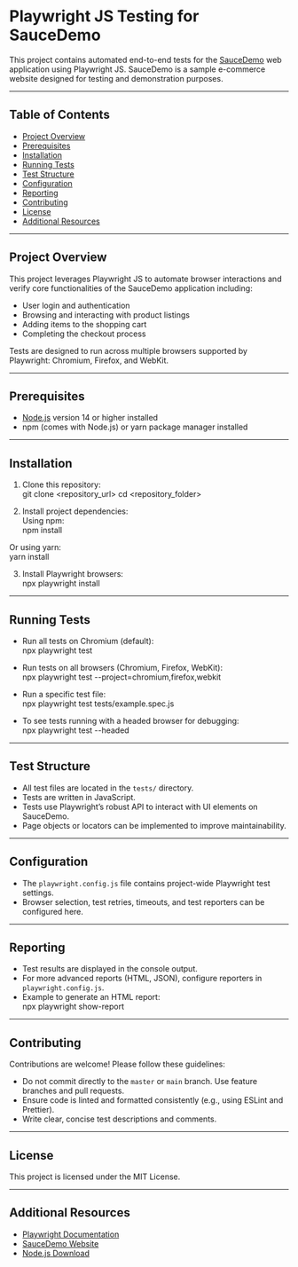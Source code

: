 # Playwright JS Testing for SauceDemo

This project contains automated end-to-end tests for the [SauceDemo](https://www.saucedemo.com/) web application using Playwright JS. SauceDemo is a sample e-commerce website designed for testing and demonstration purposes.

---

## Table of Contents

- [Project Overview](#project-overview)  
- [Prerequisites](#prerequisites)  
- [Installation](#installation)  
- [Running Tests](#running-tests)  
- [Test Structure](#test-structure)  
- [Configuration](#configuration)  
- [Reporting](#reporting)  
- [Contributing](#contributing)  
- [License](#license)  
- [Additional Resources](#additional-resources)  

---

## Project Overview

This project leverages Playwright JS to automate browser interactions and verify core functionalities of the SauceDemo application including:

- User login and authentication  
- Browsing and interacting with product listings  
- Adding items to the shopping cart  
- Completing the checkout process  

Tests are designed to run across multiple browsers supported by Playwright: Chromium, Firefox, and WebKit.

---

## Prerequisites

- [Node.js](https://nodejs.org/en/) version 14 or higher installed  
- npm (comes with Node.js) or yarn package manager installed  

---

## Installation

1. Clone this repository:  
git clone <repository_url>
cd <repository_folder>



2. Install project dependencies:  
Using npm:  
npm install


Or using yarn:  
yarn install



3. Install Playwright browsers:  
npx playwright install



---

## Running Tests

- Run all tests on Chromium (default):  
npx playwright test



- Run tests on all browsers (Chromium, Firefox, WebKit):  
npx playwright test --project=chromium,firefox,webkit



- Run a specific test file:  
npx playwright test tests/example.spec.js



- To see tests running with a headed browser for debugging:  
npx playwright test --headed



---

## Test Structure

- All test files are located in the `tests/` directory.  
- Tests are written in JavaScript.  
- Tests use Playwright’s robust API to interact with UI elements on SauceDemo.  
- Page objects or locators can be implemented to improve maintainability.

---

## Configuration

- The `playwright.config.js` file contains project-wide Playwright test settings.  
- Browser selection, test retries, timeouts, and test reporters can be configured here.

---

## Reporting

- Test results are displayed in the console output.  
- For more advanced reports (HTML, JSON), configure reporters in `playwright.config.js`.  
- Example to generate an HTML report:  
npx playwright show-report



---

## Contributing

Contributions are welcome! Please follow these guidelines:

- Do not commit directly to the `master` or `main` branch. Use feature branches and pull requests.  
- Ensure code is linted and formatted consistently (e.g., using ESLint and Prettier).  
- Write clear, concise test descriptions and comments.  

---

## License

This project is licensed under the MIT License.

---

## Additional Resources

- [Playwright Documentation](https://playwright.dev/docs/intro)  
- [SauceDemo Website](https://www.saucedemo.com/)  
- [Node.js Download](https://nodejs.org/en/download/)  
